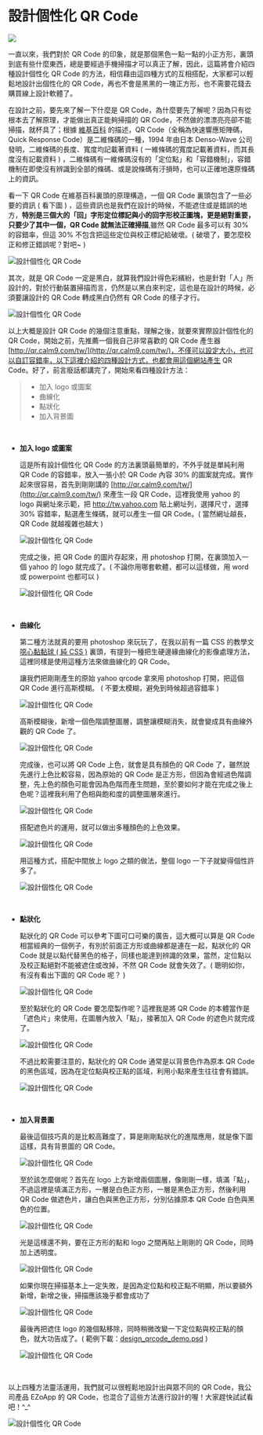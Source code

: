 # 設計個性化 QR Code  

![](/img/articles/201412/design-qrcode.jpg#preview-img)

一直以來，我們對於 QR Code 的印象，就是那個黑色一點一點的小正方形，裏頭到底有些什麼東西，總是要經過手機掃描才可以真正了解，因此，這篇將會介紹四種設計個性化 QR Code 的方法，相信藉由這四種方式的互相搭配，大家都可以輕鬆地設計出個性化的 QR Code，再也不會是黑黑的一塊正方形，也不需要花錢去購買線上設計軟體了。

在設計之前，要先來了解一下什麼是 QR Code，為什麼要先了解呢？因為只有從根本去了解原理，才能做出真正能夠掃描的 QR Code，不然做的漂漂亮亮卻不能掃描，就杯具了；根據 [維基百科](http://zh.wikipedia.org/wiki/QR%E7%A2%BC) 的描述，QR Code（全稱為快速響應矩陣碼，Quick Response Code）是二維條碼的一種，1994 年由日本 Denso-Wave 公司發明，二維條碼的長度、寬度均記載著資料 ( 一維條碼的寬度記載著資料，而其長度沒有記載資料 ) ，二維條碼有一維條碼沒有的「定位點」和「容錯機制」，容錯機制在即使沒有辨識到全部的條碼、或是說條碼有汙損時，也可以正確地還原條碼上的資訊。

看一下 QR Code 在維基百科裏頭的原理構造，一個 QR Code 裏頭包含了一些必要的資訊 ( 看下圖 ) ，這些資訊也是我們在設計的時候，不能遮住或是錯誤的地方，**特別是三個大的「回」字形定位標記與小的回字形校正圖塊，更是絕對重要，只要少了其中一個，QR Code 就無法正確掃描**,雖然 QR Code 最多可以有 30% 的容錯率，但這 30% 不包含把這些定位與校正標記給破壞。( 破壞了，要怎麼校正和修正錯誤呢？對吧~ )

![設計個性化 QR Code](/img/articles/201412/20141207_1_02.jpg)

其次，就是 QR Code 一定是黑白，就算我們設計得色彩繽紛，也是針對「人」所設計的，對於行動裝置掃描而言，仍然是以黑白來判定，這也是在設計的時候，必須要讓設計的 QR Code 轉成黑白仍然有 QR Code 的樣子才行。

![設計個性化 QR Code](/img/articles/201412/20141207_1_03.jpg)

以上大概是設計 QR Code 的幾個注意重點，理解之後，就要來實際設計個性化的 QR Code，開始之前，先推薦一個我自己非常喜歡的 QR Code 產生器 [http://qr.calm9.com/tw/](http://qr.calm9.com/tw/)，不僅可以設定大小，也可以自訂容錯率，以下這裡介紹的四種設計方式，也都會用這個網站產生 QR Code。好了，前言廢話都講完了，開始來看四種設計方法：

>- 加入 logo 或圖案
>- 曲線化
>- 點狀化
>- 加入背景圖


<br/>

- **加入 logo 或圖案**

	這是所有設計個性化 QR Code 的方法裏頭最簡單的，不外乎就是單純利用 QR Code 的容錯率，放入一張小於 QR Code 內容 30% 的圖案就完成。實作起來很容易，首先到剛剛講的 [http://qr.calm9.com/tw/](http://qr.calm9.com/tw/) 來產生一段 QR Code，這裡我使用 yahoo 的 logo 與網址來示範，把 http://tw.yahoo.com 貼上網址列，選擇尺寸，選擇 30% 容錯率，點選產生條碼，就可以產生一個 QR Code。( 當然網址越長，QR Code 就越複雜也越大 )

	![設計個性化 QR Code](/img/articles/201412/20141207_1_04.jpg)

	完成之後，把 QR Code 的圖片存起來，用 photoshop 打開，在裏頭加入一個 yahoo 的 logo 就完成了。( 不論你用哪套軟體，都可以這樣做，用 word 或 powerpoint 也都可以 )

	![設計個性化 QR Code](/img/articles/201412/20141207_1_05.jpg)

<br/>

- **曲線化**

	第二種方法就真的要用 photoshop 來玩玩了，在我以前有一篇 CSS 的教學文 [噁心黏黏球 ( 純 CSS )](http://www.oxxostudio.tw/articles/201408/sticky-ball.html) 裏頭，有提到一種把生硬邊緣曲線化的影像處理方法，這裡同樣是使用這種方法來做曲線化的 QR Code。

	讓我們把剛剛產生的原始 yahoo qrcode 拿來用 photoshop 打開，把這個 QR Code 進行高斯模糊。 ( 不要太模糊，避免到時候超過容錯率 )

	![設計個性化 QR Code](/img/articles/201412/20141207_1_06.jpg)

	高斯模糊後，新增一個色階調整圖層，調整讓模糊消失，就會變成具有曲線外觀的 QR Code 了。

	![設計個性化 QR Code](/img/articles/201412/20141207_1_07.jpg)

	完成後，也可以將 QR Code 上色，就會是具有顏色的 QR Code 了，雖然說先進行上色比較容易，因為原始的 QR Code 是正方形，但因為會經過色階調整，先上色的顏色可能會因為色階而產生問題，至於要如何才能在完成之後上色呢？這裡我利用了色相與飽和度的調整圖層來進行。

	![設計個性化 QR Code](/img/articles/201412/20141207_1_08.jpg)

	搭配遮色片的運用，就可以做出多種顏色的上色效果。

	![設計個性化 QR Code](/img/articles/201412/20141207_1_09.jpg)

	用這種方式，搭配中間放上 logo 之類的做法，整個 logo 一下子就變得個性許多了。

	![設計個性化 QR Code](/img/articles/201412/20141207_1_10.jpg)

<br/>

- **點狀化**

	點狀化的 QR Code 可以參考下圖可口可樂的廣告，這大概可以算是 QR Code 相當經典的一個例子，有別於前面正方形或曲線都是連在一起，點狀化的 QR Code 就是以點代替黑色的格子，同樣也能達到辨識的效果，當然，定位點以及校正點絕對不能被遮住或改掉，不然 QR Code 就會失效了。( 聰明如你，有沒有看出下圖的 QR Code 呢？ )

	![設計個性化 QR Code](/img/articles/201412/20141207_1_11.jpg)

	至於點狀化的 QR Code 要怎麼製作呢？這裡我是將 QR Code 的本體當作是「遮色片」來使用，在圖層內放入「點」，接著加入 QR Code 的遮色片就完成了。

	![設計個性化 QR Code](/img/articles/201412/20141207_1_12.jpg)

	不過比較需要注意的，點狀化的 QR Code 通常是以背景色作為原本 QR Code 的黑色區域，因為在定位點與校正點的區域，利用小點來產生往往會有錯誤。

	![設計個性化 QR Code](/img/articles/201412/20141207_1_13.gif)

<br/>

- **加入背景圖**

	最後這個技巧真的是比較高難度了，算是剛剛點狀化的進階應用，就是像下圖這樣，具有背景圖的 QR Code。

	![設計個性化 QR Code](/img/articles/201412/20141207_1_14.jpg)

	至於該怎麼做呢？首先在 logo 上方新增兩個圖層，像剛剛一樣，填滿「點」，不過這裡是填滿正方形，一層是白色正方形，一層是黑色正方形，然後利用 QR Code 做遮色片，讓白色與黑色正方形，分別佔據原本 QR Code 白色與黑色的位置。

	![設計個性化 QR Code](/img/articles/201412/20141207_1_15.jpg)

	光是這樣還不夠，要在正方形的點和 logo 之間再貼上剛剛的 QR Code，同時加上透明度。

	![設計個性化 QR Code](/img/articles/201412/20141207_1_16.jpg)

	如果你現在掃描基本上一定失敗，是因為定位點和校正點不明顯，所以要額外新增，新增之後，掃描應該幾乎都會成功了

	![設計個性化 QR Code](/img/articles/201412/20141207_1_17.jpg)

	最後再把遮住 logo 的幾個點移除，同時稍微改變一下定位點與校正點的顏色，就大功告成了。( 範例下載：[design_qrcode_demo.psd](/img/articles/201412/design_qrcode_demo.psd) )

	![設計個性化 QR Code](/img/articles/201412/20141207_1_18.jpg)

<br/>

以上四種方法靈活運用，我們就可以很輕鬆地設計出與眾不同的 QR Code，我公司產品 EZoApp 的 QR Code，也混合了這些方法進行設計的喔！大家趕快試試看吧！^_^

![設計個性化 QR Code](/img/articles/201412/20141207_1_19.jpg)

	